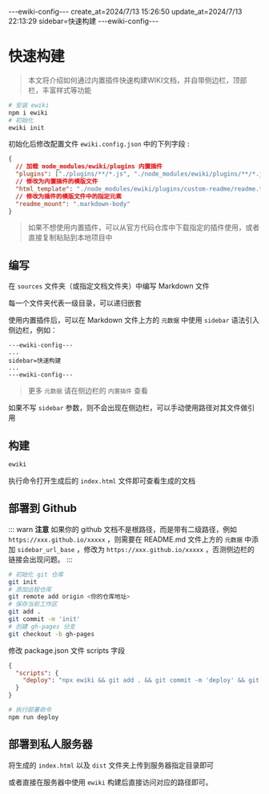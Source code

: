 ---ewiki-config---
create_at=2024/7/13 15:26:50
update_at=2024/7/13 22:13:29
sidebar=快速构建
---ewiki-config---


# 快速构建

> 本文将介绍如何通过内置插件快速构建WIKI文档，并自带侧边栏，顶部栏，丰富样式等功能

```sh
# 安装 ewiki
npm i ewiki
# 初始化
ewiki init
```

初始化后修改配置文件 `ewiki.config.json` 中的下列字段 :

```json
{
  // 加载 node_modules/ewiki/plugins 内置插件
  "plugins": ["./plugins/**/*.js", "./node_modules/ewiki/plugins/**/*.js"],
  // 修改为内置插件的模版文件
  "html_template": "./node_modules/ewiki/plugins/custom-readme/readme.template.html",
  // 修改为插件的模版文件中的指定元素
  "readme_mount": ".markdown-body"
}
```

> 如果不想使用内置插件，可以从官方代码仓库中下载指定的插件使用，或者直接复制粘贴到本地项目中

## 编写

在 `sources` 文件夹（或指定文档文件夹）中编写 Markdown 文件

每一个文件夹代表一级目录，可以递归嵌套

使用内置插件后，可以在 Markdown 文件上方的 `元数据` 中使用 `sidebar` 语法引入侧边栏，例如：

```
---ewiki-config---
...
sidebar=快速构建
...
---ewiki-config---
```

> 更多 `元数据` 请在侧边栏的 `内置插件` 查看

如果不写 `sidebar` 参数，则不会出现在侧边栏，可以手动使用路径对其文件做引用

## 构建


```sh
ewiki
```

执行命令打开生成后的 `index.html` 文件即可查看生成的文档
  
 
## 部署到 Github

::: warn **注意**
如果你的 github 文档不是根路径，而是带有二级路径，例如 `https://xxx.github.io/xxxxx` ，则需要在 README.md
文件上方的 `元数据` 中添加 `sidebar_url_base` ，修改为 `https://xxx.github.io/xxxxx` ，否测侧边栏的链接会出现问题。
::: 

```sh
# 初始化 git 仓库
git init
# 添加远程仓库
git remote add origin <你的仓库地址>
# 保存当前工作区
git add .
git commit -m 'init'
# 创建 gh-pages 分支
git checkout -b gh-pages
```

修改 package.json 文件 scripts 字段

```json
{
  "scripts": {
    "deploy": "npx ewiki && git add . && git commit -m 'deploy' && git push origin gh-pages"
  }
}
```

```sh
# 执行部署命令
npm run deploy
```

## 部署到私人服务器

将生成的 `index.html` 以及 `dist` 文件夹上传到服务器指定目录即可

或者直接在服务器中使用 `ewiki` 构建后直接访问对应的路径即可。
 